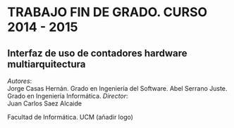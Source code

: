 <!-- Incluirá una portada normalizada conteniendola siguiente información: título, autores, profesor  director,  codirector  si  es  el  caso,  curso  académico  e  identificación  de  la asignatura (Trabajo de fin de grado del Grado en Ͳnombre del grado correspondienteͲ, 
Facultad de Informática, Universidad Complutense de Madrid).  Los datos referentes al título  y  director  (y  codirector  en  su  caso)  deben  corresponder  a  los  publicados  en  la lista indicada en los puntos 8 y 9 de la sección III de esta normativa.  
--->

# TRABAJO FIN DE GRADO. CURSO 2014 - 2015

## Interfaz de uso de contadores hardware multiarquitectura

*Autores*:  
Jorge Casas Hernán. Grado en Ingeniería del Software.
Abel Serrano Juste. Grado en Ingeniería Informática.
*Director*:  
Juan Carlos Saez Alcaide

Facultad de Informática.
UCM (añadir logo)

